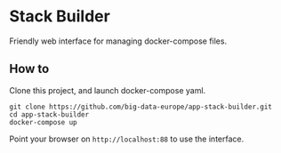 # Stack Builder

Friendly web interface for managing docker-compose files.

## How to

Clone this project, and launch docker-compose yaml.

    git clone https://github.com/big-data-europe/app-stack-builder.git
    cd app-stack-builder
    docker-compose up

Point your browser on `http://localhost:88` to use the interface.
